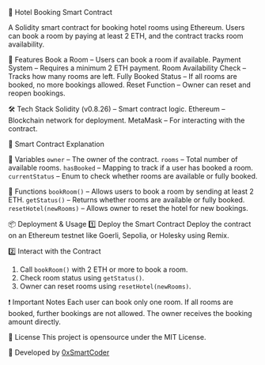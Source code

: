  🏨 Hotel Booking Smart Contract

A Solidity smart contract for booking hotel rooms using Ethereum. Users can book a room by paying at least 2 ETH, and the contract tracks room availability.

 🚀 Features
 Book a Room – Users can book a room if available.
 Payment System – Requires a minimum 2 ETH payment.
 Room Availability Check – Tracks how many rooms are left.
 Fully Booked Status – If all rooms are booked, no more bookings allowed.
 Reset Function – Owner can reset and reopen bookings.



 🛠️ Tech Stack
 Solidity (v0.8.26) – Smart contract logic.
 Ethereum – Blockchain network for deployment.
 MetaMask – For interacting with the contract.



 📜 Smart Contract Explanation

 📌 Variables
 `owner` – The owner of the contract.
 `rooms` – Total number of available rooms.
 `hasBooked` – Mapping to track if a user has booked a room.
 `currentStatus` – Enum to check whether rooms are available or fully booked.

 📌 Functions
 `bookRoom()` – Allows users to book a room by sending at least 2 ETH.
 `getStatus()` – Returns whether rooms are available or fully booked.
 `resetHotel(newRooms)` – Allows owner to reset the hotel for new bookings.



 📦 Deployment & Usage
 1️⃣ Deploy the Smart Contract
Deploy the contract on an Ethereum testnet like Goerli, Sepolia, or Holesky using Remix.

 2️⃣ Interact with the Contract
1. Call `bookRoom()` with 2 ETH or more to book a room.
2. Check room status using `getStatus()`.
3. Owner can reset rooms using `resetHotel(newRooms)`.



 ❗ Important Notes
 Each user can book only one room.
 If all rooms are booked, further bookings are not allowed.
 The owner receives the booking amount directly.



 📜 License
This project is opensource under the MIT License.

🚀 Developed by [0xSmartCoder](https://github.com/0xSmartCoder)
